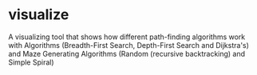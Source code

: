# visualize
A visualizing tool that shows how different path-finding algorithms work with Algorithms (Breadth-First Search, Depth-First Search and Dijkstra's) and Maze Generating Algorithms (Random (recursive backtracking) and Simple Spiral) 
